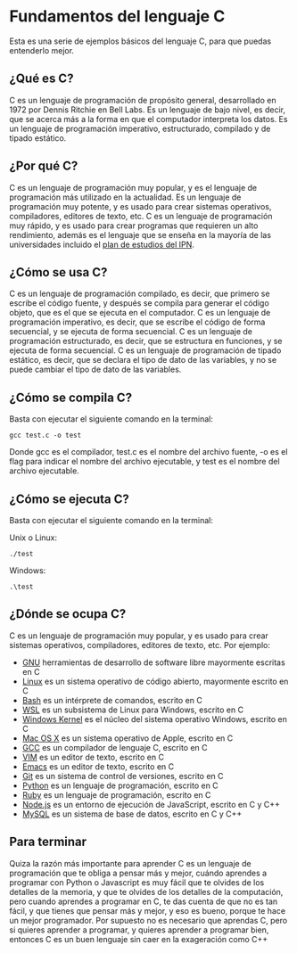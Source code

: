 # Fundamentos del lenguaje C

Esta es una serie de ejemplos básicos del lenguaje C, para que puedas entenderlo mejor.

## ¿Qué es C?

C es un lenguaje de programación de propósito general, desarrollado en 1972 por Dennis Ritchie en Bell Labs. Es un lenguaje de bajo nivel, es decir, que se acerca más a la forma en que el computador interpreta los datos. Es un lenguaje de programación imperativo, estructurado, compilado y de tipado estático.

## ¿Por qué C?

C es un lenguaje de programación muy popular, y es el lenguaje de programación más utilizado en la actualidad. Es un lenguaje de programación muy potente, y es usado para crear sistemas operativos, compiladores, editores de texto, etc. C es un lenguaje de programación muy rápido, y es usado para crear programas que requieren un alto rendimiento, además es el lenguaje que se enseña en la mayoría de las universidades incluido el [plan de estudios del IPN](https://www.escom.ipn.mx/docs/oferta/uaLCD2020/fundamentosProgramacion_LCD2020.pdf).

## ¿Cómo se usa C?

C es un lenguaje de programación compilado, es decir, que primero se escribe el código fuente, y después se compila para generar el código objeto, que es el que se ejecuta en el computador. C es un lenguaje de programación imperativo, es decir, que se escribe el código de forma secuencial, y se ejecuta de forma secuencial. C es un lenguaje de programación estructurado, es decir, que se estructura en funciones, y se ejecuta de forma secuencial. C es un lenguaje de programación de tipado estático, es decir, que se declara el tipo de dato de las variables, y no se puede cambiar el tipo de dato de las variables.

## ¿Cómo se compila C?

Basta con ejecutar el siguiente comando en la terminal:

```
gcc test.c -o test
```

Donde gcc es el compilador, test.c es el nombre del archivo fuente, -o es el flag para indicar el nombre del archivo ejecutable, y test es el nombre del archivo ejecutable.

## ¿Cómo se ejecuta C?

Basta con ejecutar el siguiente comando en la terminal:

Unix o Linux:

```
./test
```

Windows:

```
.\test
```

## ¿Dónde se ocupa C?

C es un lenguaje de programación muy popular, y es usado para crear sistemas operativos, compiladores, editores de texto, etc. Por ejemplo:

- [GNU](https://www.gnu.org/) herramientas de desarrollo de software libre mayormente escritas en C
- [Linux](https://www.kernel.org/) es un sistema operativo de código abierto, mayormente escrito en C
- [Bash](https://www.gnu.org/software/bash/) es un intérprete de comandos, escrito en C
- [WSL](https://docs.microsoft.com/en-us/windows/wsl/about) es un subsistema de Linux para Windows, escrito en C
- [Windows Kernel](https://docs.microsoft.com/en-us/windows-hardware/drivers/kernel/) es el núcleo del sistema operativo Windows, escrito en C
- [Mac OS X](https://www.apple.com/macos/) es un sistema operativo de Apple, escrito en C
- [GCC](https://gcc.gnu.org/) es un compilador de lenguaje C, escrito en C
- [VIM](https://www.vim.org/) es un editor de texto, escrito en C
- [Emacs](https://www.gnu.org/software/emacs/) es un editor de texto, escrito en C
- [Git](https://git-scm.com/) es un sistema de control de versiones, escrito en C
- [Python](https://www.python.org/) es un lenguaje de programación, escrito en C
- [Ruby](https://www.ruby-lang.org/) es un lenguaje de programación, escrito en C
- [Node.js](https://nodejs.org/) es un entorno de ejecución de JavaScript, escrito en C y C++
- [MySQL](https://www.mysql.com/) es un sistema de base de datos, escrito en C y C++

## Para terminar

Quiza la razón más importante para aprender C es un lenguaje de programación que te obliga a pensar más y mejor, cuándo aprendes a programar con Python o Javascript es muy fácil que te olvides de los detalles de la memoria, y que te olvides de los detalles de la computación, pero cuando aprendes a programar en C, te das cuenta de que no es tan fácil, y que tienes que pensar más y mejor, y eso es bueno, porque te hace un mejor programador. Por supuesto no es necesario que aprendas C, pero si quieres aprender a programar, y quieres aprender a programar bien, entonces C es un buen lenguaje sin caer en la exageración como C++